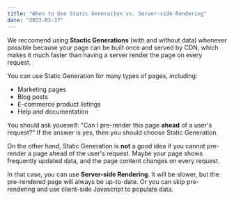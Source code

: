 ```yaml
---
title: "When to Use Static Generaiton vs. Server-side Rendering"
date: "2023-03-17"
---
```


We reccomend using **Stactic Generations** (with and without data) whenever possible because your page can be built once and served by CDN, which makes it much faster than having a server render the page on every request.

You can use Static Generation for many types of pages, including: 

- Marketing pages
- Blog posts
- E-commerce product listings 
- Help and documentation

You should ask youeself: "Can I pre-render this page **ahead** of a user's request?" If the answer is yes, then you should choose Static Generation.

On the other hand, Static Generation is **not** a good idea if you cannot pre-render a page ahead of the user's request. Maybe your page shows frequently updated data, and the page content changes on every request.

In that case, you can use **Server-side Rendering**. It will be slower, but the pre-rendered page will always be up-to-date. Or you can skip pre-rendering and use client-side Javascript to populate data.